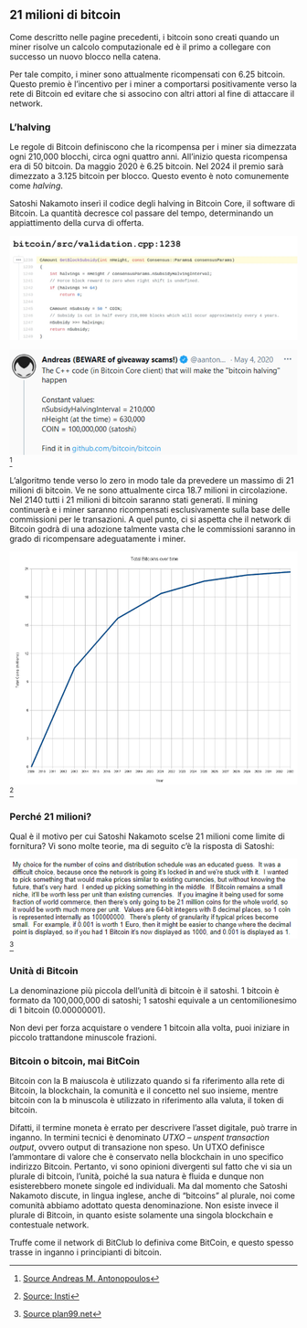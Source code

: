 ## 21 milioni di bitcoin
Come descritto nelle pagine precedenti, i bitcoin sono creati quando un miner risolve un calcolo computazionale ed è il primo a collegare con successo un nuovo blocco nella catena.

Per tale compito, i miner sono attualmente ricompensati con 6.25 bitcoin. Questo premio è l’incentivo per i miner a comportarsi positivamente verso la rete di Bitcoin ed evitare che si associno con altri attori al fine di attaccare il network.

### L’halving
Le regole di Bitcoin definiscono che la ricompensa per i miner sia dimezzata ogni 210,000 blocchi, circa ogni quattro anni. All’inizio questa ricompensa era di 50 bitcoin. Da maggio 2020 è 6.25 bitcoin. Nel 2024 il premio sarà dimezzato a 3.125 bitcoin per blocco. Questo evento è noto comunemente come _halving_.

Satoshi Nakamoto inserì il codice degli halving in Bitcoin Core, il software di Bitcoin. La quantità decresce col passare del tempo, determinando un appiattimento della curva di offerta.  

![The halving interval code in the Bitcoin Core software in C++](resources/_halving-interval.jpg)

![Explanation by Andreas M. Antonopoulos](resources/_aantonop-21-million.png) [^24]

L’algoritmo tende verso lo zero in modo tale da prevedere un massimo di 21 milioni di bitcoin. Ve ne sono attualmente circa 18.7 milioni in circolazione. Nel 2140 tutti i 21 milioni di bitcoin saranno stati generati. Il mining continuerà e i miner saranno ricompensati esclusivamente sulla base delle commissioni per le transazioni. A quel punto, ci si aspetta che il network di Bitcoin godrà di una adozione talmente vasta che le commissioni saranno in grado di ricompensare adeguatamente i miner.

![Total bitcoin supply over time](resources/_Total_bitcoins_over_time.png) [^25]


### Perché 21 milioni?
Qual è il motivo per cui Satoshi Nakamoto scelse 21 milioni come limite di fornitura? Vi sono molte teorie, ma di seguito c’è la risposta di Satoshi:

![Satoshi Nakamoto's explanation for the 21 million supply cap](resources/_Why-21-million.png) [^26]


### Unità di Bitcoin
La denominazione più piccola dell’unità di bitcoin è il satoshi. 1 bitcoin è formato da 100,000,000 di satoshi; 1 satoshi equivale a un centomilionesimo di 1 bitcoin (0.00000001).

Non devi per forza acquistare o vendere 1 bitcoin alla volta, puoi iniziare in piccolo trattandone minuscole frazioni.

### Bitcoin o bitcoin, mai BitCoin

Bitcoin con la B maiuscola è utilizzato quando si fa riferimento alla rete di Bitcoin, la blockchain, la comunità e il concetto nel suo insieme, mentre bitcoin con la b minuscola è utilizzato in riferimento alla valuta, il token di bitcoin. 

Difatti, il termine moneta è errato per descrivere l’asset digitale, può trarre in inganno. In termini tecnici è denominato _UTXO – unspent transaction output_, ovvero output di transazione non speso. Un UTXO definisce l’ammontare di valore che è conservato nella blockchain in uno specifico indirizzo Bitcoin. Pertanto, vi sono opinioni divergenti sul fatto che vi sia un plurale di bitcoin, l’unità, poiché la sua natura è fluida e dunque non esisterebbero monete singole ed individuali. Ma dal momento che Satoshi Nakamoto discute, in lingua inglese, anche di “bitcoins” al plurale, noi come comunità abbiamo adottato questa denominazione. Non esiste invece il plurale di Bitcoin, in quanto esiste solamente una singola blockchain e contestuale network.

Truffe come il network di BitClub lo definiva come BitCoin, e questo spesso trasse in inganno i principianti di bitcoin.

[^24]: [Source Andreas M. Antonopoulos](https://twitter.com/aantonop/status/1257366095515848716?s=20)  
[^25]: [Source: Insti](https://commons.wikimedia.org/wiki/File:Total_bitcoins_over_time.png)  
[^26]: [Source plan99.net](https://plan99.net/~mike/satoshi-emails/thread1.html)  
